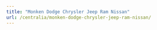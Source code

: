 ```yaml
---
title: "Monken Dodge Chrysler Jeep Ram Nissan"
url: /centralia/monken-dodge-chrysler-jeep-ram-nissan/
---
```

